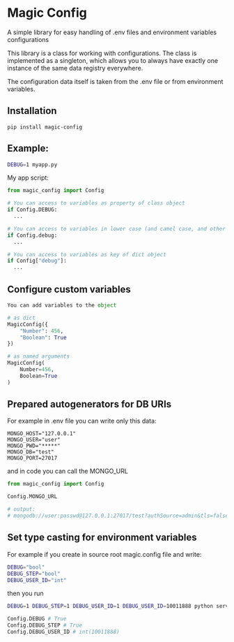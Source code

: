 # Magic Config
A simple library for easy handling of .env files and environment variables configurations

This library is a class for working with configurations. The class is implemented as a singleton, which allows you to always have exactly one instance of the same data registry everywhere.

The configuration data itself is taken from the .env file or from environment variables.

## Installation
```
pip install magic-config
```



## Example:
```sh
DEBUG=1 myapp.py
```

My app script:

```py
from magic_config import Config

# You can access to variables as property of class object
if Config.DEBUG:
  ...

# You can access to variables in lower case (and camel case, and other case)
if Config.debug:
  ...

# You can access to variables as key of dict object
if Config["debug"]:
  ...

```

## Configure custom variables
```py
You can add variables to the object

# as dict
MagicConfig({
    "Number": 456,
    "Boolean": True
})

# as named arguments
MagicConfig(
    Number=456,
    Boolean=True
)
```

## Prepared autogenerators for DB URIs
For example in .env  file you can write only this data:
```
MONGO_HOST="127.0.0.1"
MONGO_USER="user"
MONGO_PWD="*****"
MONGO_DB="test"
MONGO_PORT=27017
```

and in code you can call the MONGO_URL

```py
from magic_config import Config

Config.MONGO_URL

# output:
# mongodb://user:passwd@127.0.0.1:27017/test?authSource=admin&tls=false
```

## Set type casting for environment variables

For example if you create in source root magic.config file and write:
```bash
DEBUG="bool"
DEBUG_STEP="bool"
DEBUG_USER_ID="int"
```

then you run 

```bash
DEBUG=1 DEBUG_STEP=1 DEBUG_USER_ID=1 DEBUG_USER_ID=10011888 python server.py
```

```py
Config.DEBUG # True
Config.DEBUG_STEP # True
Config.DEBUG_USER_ID # int(10011888)
```
